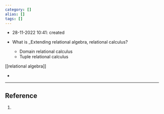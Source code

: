 ```yaml
---
category: []
alias: []
tags: []
---
```


- 28-11-2022 10:41: created

- What is _Extending relational algebra, relational calculus?
	- Domain relational calculus
	- Tuple relational calculus

[[relational algebra]]

- 

---
## Reference

1. 
